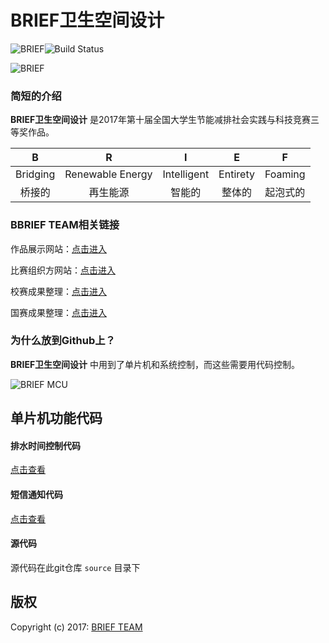 # BRIEF卫生空间设计

![BRIEF](https://img.shields.io/badge/BRIEF-brief.nousbuiuld.org-619AD5)![Build Status](https://travis-ci.org/typelift/Swiftz.svg?branch=master)

![BRIEF](http://brief.nousbuild.org/assets/images/logo.svg)

### 简短的介绍

**BRIEF卫生空间设计** 是2017年第十届全国大学生节能减排社会实践与科技竞赛三等奖作品。

|    B     |        R         |      I      |    E     |    F     |
| :------: | :--------------: | :---------: | :------: | :------: |
| Bridging | Renewable Energy | Intelligent | Entirety | Foaming  |
|  桥接的  |     再生能源     |   智能的    |  整体的  | 起泡式的 |

### BBRIEF TEAM相关链接

作品展示网站：[点击进入](https://brief.nousbuild.org)

比赛组织方网站：[点击进入](http://jienengjianpai.org/Article.asp?ID=168)

校赛成果整理：[点击进入](https://www.nousbuild.org/sanews/brief/)

国赛成果整理：[点击进入](https://www.nousbuild.org/sanews/brief-national-competition/)

### 为什么放到Github上？

**BRIEF卫生空间设计** 中用到了单片机和系统控制，而这些需要用代码控制。

![BRIEF MCU](http://brief.nousbuild.org/images/brief-mcu-banner.jpg)



## 单片机功能代码

#### 排水时间控制代码

[点击查看](demo/time-control.html)

#### 短信通知代码

[点击查看](demo/sms.html)

#### 源代码

源代码在此git仓库 `source` 目录下

## 版权

Copyright (c) 2017: [BRIEF TEAM](http://brief.nousbuild.org/)